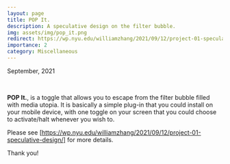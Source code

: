 ```yaml
---
layout: page
title: POP It.
description: A speculative design on the filter bubble. 
img: assets/img/pop_it.png
redirect: https://wp.nyu.edu/williamzhang/2021/09/12/project-01-speculative-design/
importance: 2
category: Miscellaneous
---
```


September, 2021

<br>

**POP It.**, is a toggle that allows you to escape from the filter bubble filled with media utopia. It is basically a simple plug-in that you could install on your mobile device, with one toggle on your screen that you could choose to activate/halt whenever you wish to.

Please see [https://wp.nyu.edu/williamzhang/2021/09/12/project-01-speculative-design/] for more details.

Thank you!